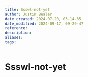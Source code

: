 ```yaml
---
title: Ssswl-not-yet
author: Justin Bealer
date_created: 2024-07-20, 03-14-35
date_modified: 2024-09-17, 09-29-47
reference: 
description: 
aliases: 
tags: 
---
```

# Ssswl-not-yet
